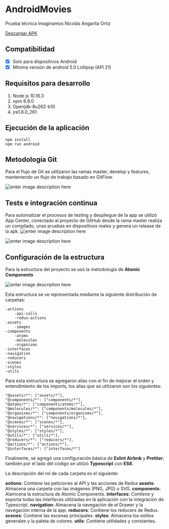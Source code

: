 

# AndroidMovies
Prueba técnica Imaginamos
Nicolás Angarita Ortiz

[Descargar APK](https://drive.google.com/file/d/1xSTYhSz2E1wvo-UGhHrdoQ62XLsmbJYo/view?usp=sharing)

## Compatibilidad

 - [x] Solo para dispositivos Android
 - [x] Mínima versión de android 5.0 Lollipop (API 21)

## Requisitos para desarrollo

 1. Node js 10.16.3
 2. npm 6.9.0
 3. Openjdk-8u262-b10
 4. jre1.8.0_261

## Ejecución de la aplicación

    npm install
    npm run android

## Metodología Git

Para el flujo de Git se utilizaron las ramas master, develop y features, manteniendo un flujo de trabajo basado en GitFlow.

![enter image description here](https://i.imgur.com/o8RO0Lr.png)

## Tests e integración continua

Para automatizar el procesos de testing y despliegue de la app se utilizó App Center, conectado al proyecto de GitHub desde la rama master realiza un compilado, unas pruebas en dispositivos reales y genera un release de la apk.
![enter image description here](https://i.imgur.com/LMS3nRq.png)

![enter image description here](https://i.imgur.com/FZIQWnY.png)

## Configuración de la estructura
Para la estructura del proyecto se usó la metodología de **Atomic Components**

![enter image description here](https://i.imgur.com/ils3sAn.png)

Esta estructura se ve representada mediante la siguiente distribución de carpetas:

	-actions
		-api-calls
		-redux-actions
    -assets
	    -images
    -components
	    -atoms
	    -molecules
	    -organisms
    -interfaces
    -navigation
    -reducers
    -scenes
    -styles
    -utils

Para esta estructura se agregaron alias con el fin de mejorar el orden y entendimiento de los imports, los alias que se utilizaron son los siguientes:

	"@assets/*": ["assets/*"],
	"@components/*": ["components/*"],
	"@atoms/*": ["components/atoms/*"],
	"@molecules/*": ["components/molecules/*"],
	"@organisms/*": ["components/organisms/*"],
	"@navigations/*": ["navigations/*"],
	"@scenes/*": ["scenes/*"],
	"@services/*": ["services/*"],
	"@styles/*": ["styles/*"],
	"@utils/*": ["utils/*"],
	"@reducers/*": ["reducers/*"],
	"@actions/*": ["actions/*"],
	"@interfaces/*": ["interfaces/*"]

Finalmente, se agregó una configuración básica de **Eslint Airbnb** y **Prettier**; también por el lado del código se utilizó **Typescript** con **ES6**.

La descripción del rol de cada carpeta es el siguiente:

**actions**: Contiene las peticiones al API y las acciones de Redux
**assets**: Almacena una carpeta con las imágenes (PNG, JPG) o SVG.
**components**: Alamcena la estructura de Atomic Components.
**interfaces**: Contiene y exporta todas las interfaces utilziadas en la aplicación con la integración de Typescript.
**navigation**: Almacena la navegación de el Drawer y la navegación interna de la app.
**reducers**: Contiene los reducers de Redux.
**scenes**: Contiene las escenas principales.
**styles**: Almacena los estilos generales y la paleta de colores.
**utils**: Contiene utilidades y constantes.
